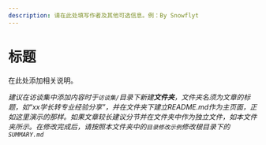 ```yaml
---
description: 请在此处填写作者及其他可选信息。例：By Snowflyt
---
```


# 标题

在此处添加相关说明。

*建议在访谈集中添加内容时于`访谈集/`目录下新建**文件夹**，文件夹名须为文章的标题，如“xx学长转专业经验分享”，并在文件夹下建立README.md作为主页面，正如这里演示的那样。如果文章较长建议分节并在文件夹中作为独立文件，如本文件夹所示。在修改完成后，请按照本文件夹中的`目录修改示例`修改根目录下的`SUMMARY.md`*
